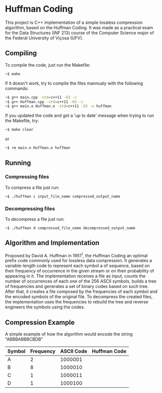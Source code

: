 # Huffman Coding

This project is C++ implementation of a simple lossless compression algorithm, based on the Huffman Coding. It was made as a practical exam for the Data Structures (INF 213) course of the Computer Science major of the Federal University of Viçosa (UFV).

## Compiling

 To compile the code, just run the Makefile:

```bash
~$ make
```

 If it doesn't work, try to compile the files mannualy with the following commands:
  
```bash
~$ g++ main.cpp -std=c++11 -O3 -c
~$ g++ Huffman.cpp -std=c++11 -O3 -c
~$ g++ main.o Huffman.o -std=c++11 -O3 -o huffman
```

 If you updated the code and got a 'up to date' message when trying to run the Makefile, try:
  
 ```bash
~$ make clear
```

 or
  
```bash
~$ rm main.o Huffman.o huffman
```

## Running

### Compressing files

To compress a file just run:

```
~$ ./huffman c input_file_name compressed_output_name
```

### Decompressing files

To decompress a file just run:

```
~$ ./huffman d compressed_file_name decompressed_output_name
```

## Algorithm and Implementation

Proposed by David A. Huffman in 1951<sup>1</sup>, the Huffman Coding an optimal prefix code commonly used for lossless data compression. It generates a variable-length code to represent each symbol a of sequence, based on their frequency of occurrence in the given stream or on their probability of appearing in it. The implementation receives a file as input, counts the number of occurrences of each one of the 256 ASCII symbols, builds a tree of frequencies and generates a set of binary codes based on such tree. After that, it creates a file composed by the frequencies of each symbol and the encoded symbols of the original file. To decompress the created files, the implementation uses the frequencies to rebuild the tree and reverse engineers the symbols using the codes.

## Compression Example

A simple example of how the algorithm would encode the string "ABBBABBBCBDB"

<table>
  <thead>
    <th> Symbol </th>
    <th> Frequency </th>
    <th> ASCII Code </th>
    <th> Huffman Code </th>
  </thead>
  <tbody>
    <tr>
       <td> A </td>
       <td> 2 </td>
       <td> 1000001 </td>
    </tr>
    <tr>
       <td> B </td>
       <td> 8 </td>
       <td> 1000010 </td>
    </tr>
    <tr>
       <td> C </td>
       <td> 1 </td>
       <td> 1000011 </td>
    </tr>
    <tr>
       <td> D </td>
       <td> 1 </td>
       <td> 1000100 </td>
    </tr>
  </tbody>
</table>
